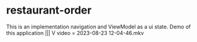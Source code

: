 # restaurant-order
This is an implementation navigation and ViewModel as a ui state. 
Demo of this application
      |||
       V
video = 2023-08-23 12-04-46.mkv 
